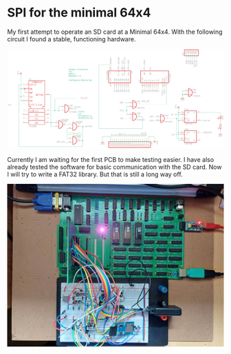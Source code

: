 # SPI for the minimal 64x4

My first attempt to operate an SD card at a Minimal 64x4. With the following circuit I found a stable, functioning hardware.

![schematic](picture/m64x4-spi-rev1.sch.png)

Currently I am waiting for the first PCB to make testing easier.
I have also already tested the software for basic communication with the SD card.
Now I will try to write a FAT32 library. But that is still a long way off.

![first construction](picture/sd-card.jpg)




